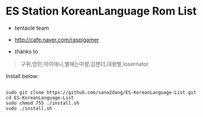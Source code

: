 # ES Station KoreanLanguage Rom List

* tentacle team
* http://cafe.naver.com/raspigamer

* thanks to 
> 구퓌,영민,마이애니,별헤는마왕,김팬더,대왕별,losernator



Install below:

<pre><code>
sudo git clone https://github.com/sana2dang/ES-KoreanLanguage-List.git 
cd ES-KoreanLanguage-List
sudo chmod 755 ./install.sh
sudo ./install.sh
</code></pre>
